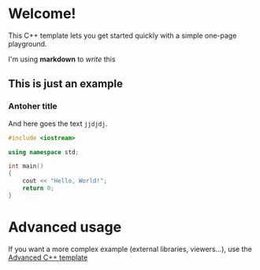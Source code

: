 # Welcome!

This C++ template lets you get started quickly with a simple one-page playground.

I'm using **markdown** to _write_ this

## This is just an example
### Antoher title
And here goes the text `jjdjdj`.



```C++ runnable
#include <iostream>

using namespace std;

int main() 
{
    cout << "Hello, World!";
    return 0;
}
```

# Advanced usage

If you want a more complex example (external libraries, viewers...), use the [Advanced C++ template](https://tech.io/select-repo/598)
